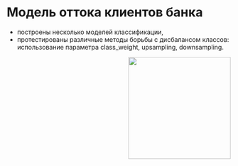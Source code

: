 <h1> 
  Модель оттока клиентов банка
</h1>

- построены несколько моделей классификации, 
- протестированы различные методы борьбы с дисбалансом классов: использование параметра class_weight, upsampling, downsampling.

<div id="header" align="right">
  <img src="https://media.istockphoto.com/vectors/business-people-clients-and-bank-staff-on-workplace-bank-managers-and-vector-id1194242628?k=20&m=1194242628&s=612x612&w=0&h=uNLbR50OF58PNFZOwgmwaBlP2VXAkjDQ7ovk_NbCPZg=" width="230"/>
</div>
